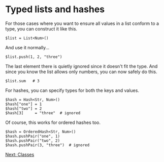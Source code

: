 # Typed lists and hashes

For those cases where you want to ensure all values in a list
conform to a type, you can construct it like this.

    $list = List<Num>()

And use it normally...

    $list.push(1, 2, "three")

The last element there is quietly ignored since it doesn't fit the type.
And since you know the list allows only numbers, you can now safely do this.

    $list.sum   # 3

For hashes, you can specify types for both the keys and values.

    $hash = Hash<Str, Num>()
    $hash["one"] = 1
    $hash["two"] = 2
    $hash[3]     = "three"  # ignored

Of course, this works for ordered hashes too.

    $hash = OrderedHash<Str, Num>()
    $hash.pushPair("one", 1)
    $hash.pushPair("two", 2)
    $hash.pushPair(3, "three")  # ignored

[Next: Classes](30-classes.md)
